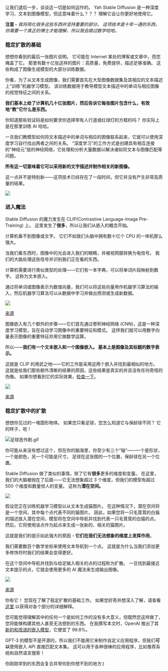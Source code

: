 让我们退后一步，谈谈这一切是如何运作的。 Yah Stable Diffusion 是一种深度学习、文本到图像模型，但这意味着什么？？？ 理解它会让你更好地使用它。

**注意 -** *我将简化很多这些东西并坚持重要的部分。 这项技术是十年一遇的东西，你需要一个真正的博士才能理解，所以我会跳过数学哈哈。*

### 稳定扩散的基础

想想你看到的最后一张图片说明。 它可能在 Internet 某处的博客或文章中，而您掩盖了它。 那里有数十亿张这样的图片：高质量，免费提供，描述足够准确。 这些构成了图像生成模型的大部分训练数据。

你看，为了从文本生成图像，我们需要首先在大型图像数据集及其相应的文本描述上“训练”机器学习模型。 该训练数据用于教导模型文本描述中的单词与相应图像的视觉特征之间的关系。

**我们基本上给了计算机几十亿张图片，然后告诉它每张图片包含什么，有效地“教”它什么是东西。**

你知道那些验证码是如何要求你选择带有人行道或红绿灯的方框的吗？ 你实际上是在那里训练 AI 哈哈。

一旦我们教模型如何将文本描述中的单词与相应的图像联系起来，它就可以使用深度学习自行找出两者之间的关系。 “深度学习”的工作方式是创建具有相互连接的“神经元”层的神经网络，它处理和分析大量数据以解决诸如将文本与图像匹配等问题。

**所有这一切意味着它可以采用新的文字描述并制作相关的新图像。**

这一点并不是特别新——这项技术已经存在了一段时间，但它并没有产生非常高质量的结果。

![](https://hackmd.io/_uploads/H1q-DpE5i.png)

### 进入魔法

Stable Diffusion 的魔力发生在 CLIP(Contrastive Language-Image Pre-Training) 上。 这里发生了**很多**，所以让我们从嵌入的概念开始。

计算机看不到图像或文字。 它们不如我们头脑中拥有数十亿个 CPU 的一体机那么强大。

当我们看东西时，图像中的光会进入我们的眼睛，并被视网膜转换为电信号。 我们的大脑处理这些信号并识别我们正在看的东西。

计算机需要进行类似类型的处理——它们有一本字典，可以将单词片段映射到数字。 这称为文本嵌入。

通过将单词或图像表示为数值向量，我们可以将这些向量用作机器学习算法的输入，然后机器学习算法可以从数据中学习并做出预测或生成新数据。

![](https://hackmd.io/_uploads/BkFDw6Eqo.png)

[来源](https://www.youtube.com/watch?v=F1X4fHzF4mQ)

图像嵌入有几个额外的步骤——它们首先通过卷积神经网络 (CNN)，这是一种深度学习模型，旨在自动学习图像中的重要特征和模式。 这样我们就可以用数字向量表示图像的重要特征并用它做数学运算。

所以——**我们有一个文本嵌入和一个图像嵌入。 基本上是图像及其标题的数字表示。**

这就是 CLIP 的用武之地——它的工作是采用这两个嵌入并找到最相似的地方。 这就是给我们那些额外清晰的结果的原因，这些结果是真实的并且没有任何奇怪的伪像。 如果你想看到它的实际效果，[检查一下](https://huggingface.co/spaces/EleutherAI/clip-guided-diffusion)。

![](https://hackmd.io/_uploads/rJYFv6Nco.png)

[来源](https://www.youtube.com/watch?v=F1X4fHzF4mQ)

### 稳定扩散中的扩散

想想你见过的一堆圆形物体。 如果您只看足球，您怎么知道它与保龄球不同？ 它的样子，呃！

![足球恶作剧.gif](https://hackmd.io/_uploads/HybC9mB5o.gif)

你可能从来没有想过这个，但在你的脑海里，你至少有三个“轴”——一个是形状，一个是颜色，另一个可能是尺寸。 足球在这张图的一个位置，保龄球在另一个位置。

Stable Diffusion 做了类似的事情，除了它有**很多**更多的维度和变量。 在这里，我们的大脑被抛在了后面——它无法想象超过 3 个维度，但我们的模型有超过 500 个维度和数量惊人的变量。 这称为**潜在空间。**

![](https://hackmd.io/_uploads/SkK9v6Nco.png)

假设您正在训练机器学习模型以从文本生成猫图片。 在这种情况下，潜在空间将是一个空间，其中每个点代表不同的猫图片。 因此，如果您将一只毛茸茸的白猫的描述放入潜在空间，模型将在空间中导航并找到代表一只毛茸茸的白猫的点。 然后，它将使用该点作为起点来生成一张新的、相关的猫图片。

这就是我们的提示如此强大的原因 - **它们在我们无法想象的维度上发挥作用**。

我们需要数百个数学坐标来使用文本导航到一个点。 这就是为什么当我们添加更多修饰符时我们的结果会变得更好。

在这个空间中导航并找到与给定输入相关的点的过程称为扩散。 一旦找到最接近文本提示的点，它就会使用更多的 AI 魔法来生成输出图像。

![](https://hackmd.io/_uploads/HJEowaE5j.png)

[来源](https://www.youtube.com/watch?v=SVcsDDABEkM)

你有它！ 您现在了解了稳定扩散的基础工作。 如果您好奇并想深入了解，请查看 [这里](https://jalammar.github.io/illustrated-stable-diffusion/) 以获得对各个部分的详细解释。

您可能觉得理解其中的任何一个是如何工作的没有多大意义，但既然您这样做了，您将能够构建其他人甚至无法想到的东西。 在我撰写本文时，OpenAI 推出了其[新的和改进的嵌入模型](https://openai.com/blog/new-and-improved-embedding-model/)，它便宜了 99.8%。

GPT-3 的模型不是开源的，所以我们不能用它来制作自定义应用程序，但我们**可以**使用嵌入 API 直接匹配文本集。 这可以用于各种很棒的应用程序，比如推荐系统和自然语言搜索！

你刚刚学到的东西会复合并带你到你想不到的地方:)